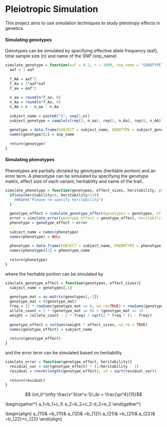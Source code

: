 # Pleiotropic Simulation

This project aims to use simulation techniques to study pleiotropy effects in genetics.



#### Simulating genotypes

Genotypes can be simulated by specifying effective allele frequency (eaf), total sample size (n) and name of the SNP (snp_name)

```R
simulate_genotype = function(eaf = 0.2, n = 1000, snp_name = "GENOTYPE1"){
  aaf = 1-eaf
  
  f_AA = aaf^2
  f_Aa = 2*aaf*eaf
  f_aa = eaf^2
  
  n_aa = round(n*f_aa, 0)
  n_Aa = round(n*f_Aa, 0)
  n_AA = n - n_aa - n_Aa
  
  subject_name = paste0("X", seq(1,n))
  subject_genotype = sample(c(rep(2, n_aa), rep(1, n_Aa), rep(0, n_AA)), n, replace = FALSE)
  
  genotype = data.frame(SUBJECT = subject_name, GENOTYPE = subject_genotype)
  names(genotype)[2] = snp_name
  
  return(genotype)
}
```



#### Simulating phenotypes

Phenotypes are partially dictated by genotypes (heritable portion) and an error term. A phenotype can be simulated by specifying the genotype matrix, effect size of each variant, heritability and name of the trait..

```R
simulate_phenotype = function(genotypes, effect_sizes, heritability, phenotype_name = "PHENOTYPE1"){
  if(any(heritability<0, heritability>1)){
    return("Please re-specify heritability")
  }
  
  genotype_effect = simulate_genotype_effect(genotypes = genotypes, effect_sizes = effect_sizes)
  error = simulate_error(genotype_effect = genotype_effect, heritability = heritability)
  phenotype = genotype_effect + error
  
  subject_name = names(phenotype)
  names(phenotype) = NULL
  
  phenotype = data.frame(SUBJECT = subject_name, PHENOTYPE = phenotype)
  names(phenotype)[2] = phenotype_name
  
  return(phenotype)
}
```

where the heritable portion can be simulated by

```R
simulate_genotype_effect = function(genotypes, effect_sizes){
  subject_name = genotypes[,1]
  
  genotype_mat = as.matrix(genotypes[,-1])
  genotype_mat = t(genotype_mat)
  freq = (2 * rowSums(genotype_mat == 0, na.rm=TRUE) + rowSums(genotype_mat == 1, na.rm=TRUE)) / (2 * ncol(genotype_mat))
  allele_count = 2 * (genotype_mat == 0) + (genotype_mat == 1)
  weight = (allele_count - 2 * freq) / sqrt(2 * freq * (1 - freq))
  
  genotype_effect = colSums(weight * effect_sizes, na.rm = TRUE)
  names(genotype_effect) = subject_name
  
  return(genotype_effect)
}
```

and the error term can be simulated based on heritability

```R
simulate_error = function(genotype_effect, heritability){
  residual_var = var(genotype_effect) * (1/heritability - 1)
  residual = rnorm(length(genotype_effect), sd = sqrt(residual_var))
  
  return(residual)
}
```



$$ \int_0^\infty \frac{x^3}{e^x-1}\,dx = \frac{\pi^4}{15}$$



\begin{gather*}
a_1=b_1+c_1\\
a_2=b_2+c_2-d_2+e_2
\end{gather*}

\begin{align}
a_{11}& =b_{11}&
  a_{12}& =b_{12}\\
a_{21}& =b_{21}&
  a_{22}& =b_{22}+c_{22}
\end{align}